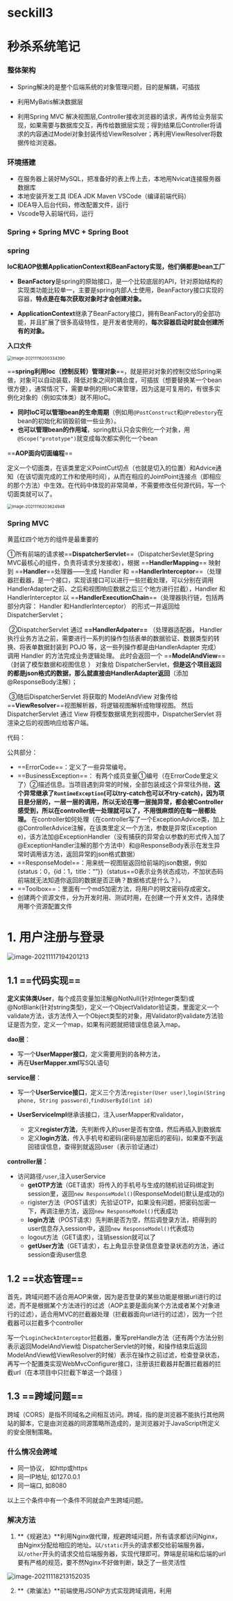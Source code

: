 # seckill3
# 秒杀系统笔记


### 整体架构

- Spring解决的是整个后端系统的对象管理问题，目的是解耦，可插拔

- 利用MyBatis解决数据层

- 利用Spring MVC 解决视图层,Controller接收浏览器的请求，再传给业务层实现，如果需要与数据库交互，再传给数据层实现；得到结果后Controller将请求的内容通过Model对象封装传给ViewResolver；再利用ViewResolver将数据传给浏览器。



### 环境搭建

- 在服务器上装好MySQL，把准备好的表上传上去，本地用Nvicat连接服务器数据库
- 本地安装开发工具 IDEA JDK Maven VSCode（编译前端代码）
- IDEA导入后台代码，修改配置文件，运行
- Vscode导入前端代码，运行



### Spring + Spring MVC + Spring Boot

### spring

**IoC和AOP依赖ApplicationContext和BeanFactory实现，他们俩都是bean工厂**

- **BeanFactory**是spring的原始接口，是一个比较底层的API，针对原始结构的实现类功能比较单一，主要是spring内部人士使用，BeanFactory接口实现的容器，**特点是在每次获取对象时才会创建对象。**

- **ApplicationContext**继承了BeanFactory接口，拥有BeanFactory的全部功能，并且扩展了很多高级特性，是开发者使用的，**每次容器启动时就会创建所有的对象。**

**入口文件**

<img src="img/image-20211116200334390.png" alt="image-20211116200334390" style="zoom: 67%;" />



==**spring利用Ioc（控制反转）管理对象**==，就是把对对象的控制交给Spring来做，对象可以自动装载，降低对象之间的耦合度，可插拔（想要替换某一个bean很方便），通常情况下，需要单例的用IoC来管理，因为这是可复用的，有很多实例化对象的（例如实体类）就不用IoC。

- **同时IoC可以管理bean的生命周期**（例如用`@PostConstruct`和`@PreDestory`在bean的初始化和销毁前做一些业务）。
- **也可以管理bean的作用域**，spring默认只会实例化一个对象，用`@Scope("prototype")`就变成每次都实例化一个bean

==**AOP面向切面编程**==

定义一个切面类，在该类里定义PointCut切点（也就是切入的位置）和Advice通知（在该切面完成的工作和使用时间），从而在相应的JointPoint连接点（即相应的那个方法）中生效。在代码中体现的非常简单，不需要修改任何源代码，写一个切面类就可以了。

<img src="img/image-20211116203624948.png" alt="image-20211116203624948" style="zoom:67%;" />



### Spring MVC

黄蓝红四个地方的组件是最重要的

​	①所有前端的请求被==**DispatcherServlet**==（DispatcherSevlet是Spring MVC最核心的组件，负责将请求分发接收），根据 ==**HandlerMapping**== 映射到 ==**Handler**==处理器——⽣成 Handler 和 ==**HandlerInterceptor**==（处理器拦截器，是一个接口，实现该接口可以进行一些拦截处理，可以分别在调用HandlerAdapter之前、之后和视图响应数据之后三个地方进行拦截），Handler 和 HandlerInterceptor 以 ==**HandlerExecutionChain**==（处理器执⾏链，包括两部分内容： Handler 和HandlerInterceptor） 的形式⼀并返回给DispatcherServlet；

​	②DispatcherServlet 通过 **==HandlerAdpater==** （处理器适配器， Handler 执⾏业务⽅法之前，需要进⾏⼀系列的操作包括表单的数据验证、数据类型的转换、将表单数据封装到 POJO 等，这⼀些列操作都是由HandlerAdapter 完成）调⽤ Handler 的⽅法完成业务逻辑处理。 此时会返回⼀个 ==**ModelAndView**==（封装了模型数据和视图信息  ） 对象给 DispatcherServlet，**但是这个项目返回的都是json格式的数据，那么就直接由HandlerAdapter返回**（添加@ResponseBody注解）；

​	③随后DispatcherServlet 将获取的 ModelAndView 对象传给 ==**ViewResolver**==视图解析器，将逻辑视图解析成物理视图。  然后DispatcherServlet 通过 View 将模型数据填充到视图中，DispatcherServlet 将渲染之后的视图响应给客户端。  






代码：

公共部分：

- ==ErrorCode==：定义了一些异常编号。
- ==BusinessException==： 有两个成员变量①编号（在ErrorCode里定义了）②描述信息。当项目遇到异常的时候，全部包装成这个异常往外抛，**这个异常继承了`RuntimeException`(可以try-catch也可以不try-catch)，因为项目是分层的，一层一层的调用，所以无论在哪一层抛异常，都会被Controller感受到，所以在controller统一处理就可以了，不用很麻烦的在每一层都处理。** 在controller如何处理（在controller写了一个ExceptionAdvice类，加上@ControllerAdvice注解，在该类里定义一个方法，参数是异常(Exception e)，该方法加@ExceptionHandler（没有捕获的异常会以参数的形式传入加了@ExceptionHandler注解的那个方法中）和@ResponseBody表示在发生异常时调用该方法，返回异常的json格式数据）
- ==ResponseModel==：用来统一视图层返回给前端的json数据，例如{status：0，{id：1，title：“”}}（status==0表示业务状态成功，不加状态码前端就无法知道你返回的数据是否正确？数据格式是什么？）。
- ==Toolbox==：里面有一个md5加密方法，将用户的明文密码存成密文。
- 创建两个资源文件，分为开发时用、测试时用，在创建一个开关文件，选择使用哪个资源配置文件

# 1. 用户注册与登录

![image-20211117194201213](img/image-20211117194201213.png)

## 1.1 ==代码实现==

**定义实体类User**，每个成员变量加注解@NotNull(针对Integer类型)或@NotBlank(针对string类型)，定义一个ObjectValidator验证类，里面定义一个validate方法，该方法传入一个Object类型的对象，用Validator的validate方法验证是否为空，定义一个map，如果有问题就把错误信息装入map。

**dao层**：

- 写一个**UserMapper接口**，定义需要用到的各种方法，
- 再在**UserMapper.xml**写SQL语句

**service层**：

- 写一个**UserService接口**，定义三个方法`register(User user)`,`login(String phone, String password)`,`findUserById(int id)`

- **UserServiceImpl**继承该接口，注入userMapper和validator，
  - 定义**register方法**，先判断传入的user是否有空值，然后再插入到数据库
  - 定义**login方法**，传入手机号和密码(密码是加密后的密码)，如果查不到返回错误信息，查得到就返回user（表示验证通过）

**controller层：** 

- 访问路径`/user`,注入userService
  - **getOTP方法**（GET请求）将传入的手机号与生成的随机验证码绑定到session里，返回`new ResponseModel()`(ResponseModel()默认是成功的)
  - rigister方法（POST请求）先验证OTP，如果没有问题，把密码加密一下，再调注册方法，返回`new ResponseModel()`代表成功
  - **login方法**（POST请求）先判断是否为空，然后调登录方法，把得到的user信息存入session中，返回`new ResponseModel()`代表成功
  - logout方法（GET请求），注销session就可以了
  - **getUser方法**（GET请求），右上角显示登录信息查登录状态的方法，通过session查询user信息



## 1.2 ==状态管理==

首先，跨域问题不适合用AOP来做，因为是否登录的某些功能是根据url进行的过滤，而不是根据某个方法进行的过滤（AOP主要是面向某个方法或者某个对象进行的过滤），适合用MVC的拦截器处理（拦截器面向url进行的过滤），因为一个拦截器可以拦截多个controller

写一个`LoginCheckInterceptor`拦截器，重写preHandle方法（还有两个方法分别表示返回ModelAndView给 DispatcherServlet的时候，和操作结束后返回ModelAndView给ViewResolver的时候）表示在操作之前过滤，检查登录状态，再写一个配置类实现WebMvcConfigurer接口，注册该拦截器并配置拦截器的拦截url（在本项目中只拦截下单这一个路径 ）



## 1.3 ==**跨域问题**==

​		跨域（CORS）是指不同域名之间相互访问。跨域，指的是浏览器不能执行其他网站的脚本，它是由浏览器的同源策略所造成的，是浏览器对于JavaScript所定义的安全限制策略。

### **什么情况会跨域**

- 同一协议， 如http或https
- 同一IP地址, 如127.0.0.1
- 同一端口, 如8080

以上三个条件中有一个条件不同就会产生跨域问题。

### 解决方法

1. **《规避法》**利用Nginx做代理，规避跨域问题，所有请求都访问Nginx，由Nginx分配给相应的地址。以`/static`开头的请求都交给前端服务器，以`/other`开头的请求交给后端服务器，实现代理即可。弊端是前端和后端的url要有严格的规范，要不然Nginx不好做判断，缺乏了一些灵活性

![image-20211118213152035](img/image-20211118213152035.png)



2. **《欺骗法》**前端使用JSONP方式实现跨域调用，利用<script>标签不受同源策略的限制 ①使用<script>标签让浏览器认为需要获取js，然后就会访问服务器 ②返回需要的数据并转为json，拼成一个show({...})的字符串返回给浏览器 ③浏览器会认为这是一个函数，通过提前写好的方法调用这个函数，得到需要的数据。弊端：这个请求只能是get 不能说post，而且很麻烦，适用范围太小

![image-20211118214701354](img/image-20211118214701354.png)



3. 《真正后端支持的方式》在方法上添加注解`@CrossOrigin`，并设定允许进行跨域请求的地址，即可![image-20211118220011917](img/image-20211118220011917.png)



# 2. 商品列表与详情

![image-20211122204803366](img/image-20211122204803366.png)

**==把商品详情和库存存成两张表==，如果不拆，在一张表里，下单减库存的时候，一定要锁定这个商品的整行，在高并发的场景下，影响其他人的读，拆开之后，锁的只是库存表的一行，不影响商品详情的读**

## 2.1 ==代码实现==

**定义实例类**：

- Item商品，除了id name等属性，还加入了ItemStock和Promotion两个对象属性，并且也加了@NotNull和@NotBlank
- ItemStock商品库存，加了@Min 限制商品库存最小值为0
- Promotion 活动

**dao层**：

- ItemMapper 增删改查等方法，其中有一个查询活动商品，ItemMapper.xml写SQL语句，查询活动商品就是查询当前时间在商品活动范围内的商品
- ItemStockMapper 定义了根据ID查库存数据，ItemStockMapper.xml写SQL语句
- PromotionMapper 定义了根据商品查活动，PromotionMapper.xml写SQL语句

**service层**

- ItemService, 
  - `List<Item> findItemsOnPromotion()`查询出所有正在活动的商品,具体实现，通过遍历正在活动的商品，每次遍历的时候，分别再查一下该商品的库存和活动，一起存入List<Item>；
  - `Item findItemById(int id)`,根据id查商品，然后再查库存和活动塞进去返回
  - `decreaseStock()`减库存 `increaseSales`加库存

**controller层**(首先使用`@CrossOrigin`实现跨域)

- `getItemList()`返回商品数据集合
- `getItemDetail` 通过id返回商品详情



## 2.3 ==慢查询分析==

慢查询日志，顾名思义，就是查询慢的日志，是指mysql记录所有执行超过long_query_time参数设定的时间阈值的SQL语句的日志。该日志能为SQL语句的优化带来很好的帮助。默认情况下，慢查询日志是关闭的，要使用慢查询日志功能，首先要开启慢查询日志功能。

**慢查询日志，顾名思义，就是查询慢的日志，是指mysql记录所有执行超过long_query_time参数设定的时间阈值的SQL语句的日志。该日志能为SQL语句的优化带来很好的帮助。默认情况下，慢查询日志是关闭的，要使用慢查询日志功能，首先要开启慢查询日志功能。**



# 3. 用户下单与秒杀


## 超买与少卖

下单的时刻先判定该商品有没有活动，有活动就走秒杀价（秒杀操作），没有活动就走日常价




解决少卖问题：用延时队列解决--在下单这一刻，把处理加到延时队列里，过半个小时再消费一下，如果已经付款就移出队列，如果没有付款就把付款消息作废并移出队列。延时队列有以下两种实现



## 3.1 ==代码实现==

**dao层：**

- 自动生成的增删改查就够了
- **在`SerialNumberMapper.xml`中的selectByPrimaryKey加了一个`for update`**，for update是一种行级锁，又叫排它锁。这里是查询最大的订单号，因为每次查最大订单后之后就要进行修改，所以为了防止出现并发的问题，加了一个排它锁，
  - **具体来说，如果不加这个X锁，比如线程一在改订单数据，线程二来读，这时候读到的就是MVCC里的历史版本数据，就会出现问题，这里加一个X锁，读和写就没法同时进行了，即强制不让读历史数据**

**service层：**

- `ItemServiceImpl`的扣减库存方法，返回boolean ，如果rows>0 说明扣减库存成功，如果rows<0,说明扣除失败（因为超过最大库存了,在dao层加了一个扣减库存量必须小于库存总量），**这样的话就不用先查询库存量 再进行比较 再进行扣减 提高效率**
- `OrderService`定义`createOrder(int userId, int itemId, int amount, Integer promotionId)`创建订单，先校验参数是否合法（这里也校验库存），然后先扣库存（先把库存锁住再生成订单），再生成订单，然后更新销量（这个放最后无所谓，因为销量不影响下单，只影响观察），最后返回这个订单。

**controller层**： 

- `OrderController`从session中得到user，然后传入相应参数调用service



## 3.2 ==数据库事务和锁==

看mysql的总结


# 4. 项目部署与压测

**压测的逻辑：在尽可能跑满服务器指标的情况下，尽可能提高并发量。**




- 把项目打包成jar包，上传到服务器上，安装jdk1.8

- 用后台的方式启动jar，并且需要指定一下jvm（默认的jvm内存空间比较小，修改大一点），以脚本的方式启动jar![image-20211125212510131](img/image-20211125212510131.png)

  ​	nohup 控制台如果要产生信息，把他记录在一个文件里，不要打印在控制台，后面&结尾，表示后台启动，这个窗口关了应用也不会挂掉，`-Xms1024m -Xmx1024m -XX:NewSize=512m -XX:MaxNewSize=512m`,最小内存和最大内存都是1G，防止内存大小伸缩影响性能，新生代512m，最大新生代也是512m

  `pid=`ps aux | grep seckill | grep -v grep | awk '{print $2}' `
  kill -9 $pid`这两句话是查一下seckill的端口，查到之后kill掉

- 然后安装Nginx，并配置web服务和反向代理

- 本地安装jmeter并配置，先测详情页面，压测的时候不断增大线程数，在不出错的情况下找到最大值，此时主要瓶颈是带宽，总共测试300个线程，10秒内起来，一共跑10次，吞吐量224吞吐量只有300


- 再测下单操作，下单需要登录，在jmeter中，我们先传入参数，再把登录后的cookie传入就可以了，总共测试300个线程，10秒内起来，一共跑10次，吞吐量224





## 后期优化方向

1. Nginx主从热备
2. Tomcat做集群
3. 两级缓存
4. MySQL读写分离
5. 用MQ做异步，提高性能




## 1. ==redis安装与使用==

- 导入redis的包，并配置等，此外，写一个redis配置类覆盖原有的配置类`RedisConfiguration`,改掉序列化的方式，在序列化前加上类名，反序列化的时候就可以直接转换为我们需要的类，而不是object
- redis支持简单的事务


## 2. ==代码实现==

要用redis代替session做状态管理，我们用到session的地方有**UserControlle**，**OrderController**，**LoginCheckInterceptor**

1. **UserControlle**

   - 注册原来把验证码存入session中，现在把这个验证码存入redis中，并且设置5分钟的有效时间。![image-20211130200152624](img/image-20211130200152624.png)

     从redis中获取验证码![image-20211130200249439](img/image-20211130200249439.png)

   - 登录，原先把user存入session中，记录了登录状态，下次可以直接看能不能取到loginUser判断是否登录。现在存到redis里，随机生成一个字符串记为token作为key，value是user，有效时间一天![image-20211130200719507](img/image-20211130200719507.png)

   - 登出的时候传入token，在redis里删除这个token就可以了

2. **OrderController**，在创建订单的时候需要记录userId，原先是从session里取user

   - 现在在方法里传入token，通过token在redis里取user就可以了![image-20211130201130347](img/image-20211130201130347.png)

3. **LoginCheckInterceptor**拦截器，在指定的请求前面做拦截，判断是否登录，原先是看能不能从session里取到user

   - 现在用redis，首先从request中获取token，然后再去redis中查user![image-20211130202132038](img/image-20211130202132038.png)



# 缓存商品与用户

**用redis做缓存，提升查询时的性能；不仅用到了redis，还用到了guava（瓜哇），用这两个做了个两级缓存。为什么不用MySQL或MyBatis的二级缓存，因为这俩离数据源太近，离用户比较远，我们要尽可能让缓存靠前。 我们用guava做一级缓存，guava是和tomat在一起，是本地缓存，最快，但不能占太大空间，只有特别热的数据才放到一级缓存，其余的放在二级缓存（redis）。**

## ==1. 代码实现==

改缓存对于前端来说没有任何变化，该怎么请求还是怎么请求，只是在查找的时候，把命中的数据放在缓存里，期待下次对数据的访问，所以都是在service层

1. **ItemServiceImpl**,注入redis（远程缓存，也就是二级缓存）和cache（本地缓存，也就是一级缓存）

   初始化瓜哇缓存，初始化容量10，最大100，过期时间1分钟

   - 原先有一个查商品详情的方法`findItemById`是从MySQL中查，现在我们加一个`findItemInCache`,从缓存里查，（）先去瓜哇查，再去redis 查，再去mysql查，在更多的时候可以替代`findItemById`


   - 用这个格式，key是`"item:" + id`，item是商品详情，在瓜哇和redis里通过key找item。①第一次找的时候，瓜哇和redis都没有，去，mysql里找到，存入瓜哇和redis；②第二次找的时候，直接在瓜哇里就能找到，返回该数据；③瓜哇有效时间是1分钟，1分钟后瓜哇失效，此时在redis中可以找到，然后再存入瓜哇

   

2. **UserServiceImpl**，因为在登录之后，很多地方都需要请求用户的信息(此 项目是在orderController里用)，而且因为用户信息更改的频率很低，所以可以把用户也存入缓存里

   - 原先如果要查用户信息，是有一个`findUserById`,现在写了一个`findUserFromCache`来替换这个方法；这个方法只引入了redis，没有引入瓜哇，也就是只用了远程缓存，不用本地缓存，因为本地缓存只存入最热的数据，在线用户数据量太大，而且不一定所有用户都是活跃状态，所以只用redis
   - 逻辑和商品缓存一样，先看redis里有没有，没有的话去mysql查，查到之后存入redis（30分钟有效期）

3. controller不调用`findItemById`和`findUserById`，调用`findItemInCache`和`findUserFromCache`



# 异步化扣减库存

消息队列的作用：**异步、解耦、削峰。** 

## RocketMQ

RocketMQ主要由 Producer、Broker、Consumer 三部分组成，其中Producer 负责生产消息，Consumer 负责消费消息，Broker (消息队列服务器)负责存储消息。Broker 在实际部署过程中对应一台服务器，每个 Broker 可以存储多个Topic的消息，每个Topic的消息也可以分片存储于不同的 Broker。Message Queue 用于存储消息的物理地址，每个Topic中的消息地址存储于多个 Message Queue 中。ConsumerGroup 由多个Consumer 实例构成。





## ==代码实现==

两阶段提交



先在服务器上安装rocketmq，本地代码导包即可

### 增加销量

**增加销量和下单不用保持事务性，因为销量不影响购买**

**service层：**

- 原先是在`OrderServiceImpl`中生成订单后增加销量，增加销量也是锁住Item的一行，会影响并发性能，现在
  1. 向Server发送第一阶段的消息，主题是`seckill`标签是`increase_sales`，消息内容包括商品ID和数量，成功失败都记录日志，超时时间设置60s
  2. `IncreaseSalesConsumer`中定义消费主题是`seckill`标签是`increase_sales`的消费者，消费者从消息队列中取出消息并消费（调用`itemService.increaseSales`方法）



### **扣减库存**

这个必须是事务性操作。这里的事务性是指在缓存里扣库存和数据库扣库存必须是事务性的。首先需要利用`cacheItemStock`预热缓存（因为下单扣减库存先在缓存里减，需要活动开始前先提前把库存都导入到缓存中,具体操作是把所有商品查出来，针对每个商品把库存存入redis中）。

事务性的异步扣减库存关键在于订单流水，在数据库里有一个item_stock_log流水表，id是随机字符串（因为订单之间无关），item_id,amount,status(表示状态，0表示不知道，1代表成功，2代表失败)

**service层：**

- 先在`ItemServiceImpl`写一个在缓存里扣减库存的方法`decreaseStockInCache`,如果减完库存后值>=0，说明扣减成功，反之失败。
- `LocalTransactionListenerImpl`类中定义执行本地事务的方法，先判断来的消息的tag是不是`decrease_stock`，如果是，就执行`createOrder`（创建订单，这里给创建订单的方法加了个更新流水），
- `LocalTransactionListenerImpl`类中定义回查的方法，先判断来的消息的tag是不是`decrease_stock`，如果是，就执行`checkStockStatus`（通过传入的流水ID去查流水的status）

- 原先是在`OrderServiceImpl`中创建订单时扣减库存，现在createOrder方法： ①调用`decreaseStockInCache`先扣减缓存里的库存，然后通过返回值判断是否成功（如果失败就报库存不足）②生成订单 ③更新流水状态为1
- `DecreaseStockConsumer`中定义消费者，在数据库中扣减库存
- 定义`createOrderAsync`方法,先判断该商品是否具有售罄标识（如果已经售罄直接返回），如果没有售罄，①生成订单流水，②发消息，消息体里存了商品ID 下单数量 订单流水ID（回查的时候需要用到），再定义一个本地事务需要的参数 ③投送消息

controller层

- 原本在creat中调用orderService.createOrder创建订单并扣减库存，现在调用orderService.createOrderAsync




# 削峰限流与防刷

## 削峰限流

**削峰限流解决的是下单这个借口流量大的问题（比如一次进来100万的流量，服务器肯定崩溃了）**

## 代码

controller层

- **验证码**：`getCaptcha`得到验证码，验证token，然后把验证码存入redis（user，验证码文本），1分钟有效期
- **请求令牌**：`generateToken`先验证验证码是否正确，然后调用`promotionService.generateToken`（这个方法检测了售罄标识、校验用户、校验商品活动等，然后判断秒杀大闸到没到限制，就是减去redis的设定值，我设定的是库存的5倍，如果大闸到0，就不颁发令牌，否则就返回一个有效期为10分钟的令牌）生成令牌，判断令牌是否为空，如果不为空，就到创建订单
- **限流器**：`create`创建订单里面，首先限制单机流量（申请访问，1秒内允许就可以，否则就是系统繁忙），然后再验证上一步得到的令牌是否正确，
- **队列缓冲**：然后利用线程池（线程池提前做了配置）执行，就起到了队列缓冲的作用，利用多线程下单



### 限流器

限流器有两种算法

**令牌桶算法（业务有可能出现爆发的情况，比如一开始没有请求，突然爆发来了100个，业务组件就要同时处理100个）：**限流器初始化，同时初始化令牌桶，假设令牌桶容量100，一开始初始化给桶里面放10个令牌，然后令牌生成器每秒添加10个令牌，桶满则弃掉多余令牌。当客户端访问时，会被限流器拦截，然后看有没有令牌，有的话桶里令牌-1并允许访问业务组件，没有则直接返回

**漏桶算法（业务组件处理速度恒定，很稳健，永远只处理10个请求）：**客户端访问时（视为一滴水），被限流器拦截，尝试将这滴水加给漏铜，如果此时桶已经满了，直接返回，如果桶未满，则传入漏铜假设漏铜容量100，水满则溢，每秒漏出10滴水，漏给业务组件

如果要求服务器能够很稳健的处理请求，用漏桶算法，如果希望能偶尔处理大规模突发请求，但是不能长期，用令牌桶算法，在我们的系统里，在秒杀那一刻会涌入大量请求，所以我用令牌桶算法。



## 防刷

削峰是削的正常的用户，防刷是防止黄牛

前两种比较老 第三种比较好，但是每种方法都有破解的方法，往往结合多种方法配合大数据和AI一起解决


# 最后压测

购买按需付费的服务器，原先的服务器因为带宽受限，现在买一个带宽上限是300Mbit/s的服务器再次压测。

商品详情 2000个线程 20s跑完 跑20轮  吞吐量大概是5500




后续优化方向：该做的都差不多了，剩下就是可以把功能补充完整，例如 

①付款环节 

②解决少卖的问题（用延时队列，超时取消订单）、

③整个系统都是单节点部署，可以把tomcat mysql redis nginx mq都做成集群的方式 

再有就是一些细节，例如

④线程池的数量多少比较合适（需要不断测试去调整参数）

